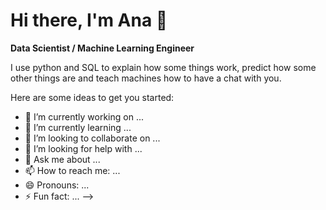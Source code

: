# Hi there, I'm Ana 👋

**Data Scientist / Machine Learning Engineer**

I use python and SQL to explain how some things work, predict how some other things are and teach machines how to have a chat with you.


Here are some ideas to get you started:

- 🔭 I’m currently working on ...
- 🌱 I’m currently learning ...
- 👯 I’m looking to collaborate on ...
- 🤔 I’m looking for help with ...
- 💬 Ask me about ...
- 📫 How to reach me: ...
- 😄 Pronouns: ...
- ⚡ Fun fact: ...
-->
